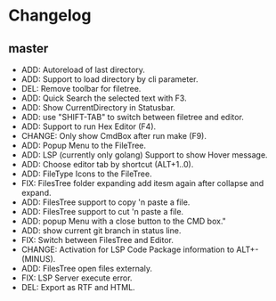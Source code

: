# Changelog

## master

- ADD: Autoreload of last directory.
- ADD: Support to load directory by cli parameter.
- DEL: Remove toolbar for filetree.
- ADD: Quick Search the selected text with F3.
- ADD: Show CurrentDirectory in Statusbar.
- ADD: use "SHIFT-TAB" to switch between filetree and editor.
- ADD: Support to run Hex Editor (F4).
- CHANGE: Only show CmdBox after run make (F9).
- ADD: Popup Menu to the FileTree.
- ADD: LSP (currently only golang) Support to show Hover message.
- ADD: Choose editor tab by shortcut (ALT+1..0).
- ADD: FileType Icons to the FileTree.
- FIX: FilesTree folder expanding add itesm again after collapse and expand.
- ADD: FilesTree support to copy 'n paste a file.
- ADD: FilesTree support to cut 'n paste a file.
- ADD: popup Menu with a close button to the CMD box."
- ADD: show current git branch in status line.
- FIX: Switch between FilesTree and Editor.
- CHANGE: Activation for LSP Code Package information to ALT+- (MINUS).
- ADD: FilesTree open files externaly.
- FIX: LSP Server execute error.
- DEL: Export as RTF and HTML.


